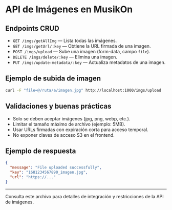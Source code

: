# API de Imágenes en MusikOn

## Endpoints CRUD
- `GET /imgs/getAllImg` — Lista todas las imágenes.
- `GET /imgs/getUrl/:key` — Obtiene la URL firmada de una imagen.
- `POST /imgs/upload` — Sube una imagen (form-data, campo `file`).
- `DELETE /imgs/delete/:key` — Elimina una imagen.
- `PUT /imgs/update-metadata/:key` — Actualiza metadatos de una imagen.

## Ejemplo de subida de imagen
```bash
curl -F "file=@/ruta/a/imagen.jpg" http://localhost:1000/imgs/upload
```

## Validaciones y buenas prácticas
- Solo se deben aceptar imágenes (jpg, png, webp, etc.).
- Limitar el tamaño máximo de archivo (ejemplo: 5MB).
- Usar URLs firmadas con expiración corta para acceso temporal.
- No exponer claves de acceso S3 en el frontend.

## Ejemplo de respuesta
```json
{
  "message": "File uploaded successfully",
  "key": "1681234567890_imagen.jpg",
  "url": "https://..."
}
```

---

Consulta este archivo para detalles de integración y restricciones de la API de imágenes. 